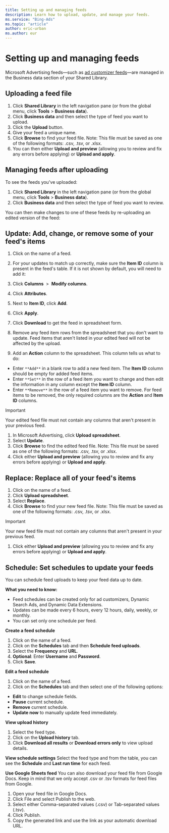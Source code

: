 ```yaml
---
title: Setting up and managing feeds
description: Learn how to upload, update, and manage your feeds.
ms.service: "Bing-Ads"
ms.topic: "article"
author: eric-urban
ms.author: eur
---
```


# Setting up and managing feeds

Microsoft Advertising feeds—such as [ad customizer feeds](./hlp_BA_CONC_Feeds_AdCustomizers.md)—are managed in the Business data section of your Shared Library.

## Uploading a feed file

1. Click **Shared Library** in the left navigation pane (or from the global menu, click **Tools** > **Business data**).
1. Click **Business data** and then select the type of feed you want to upload.
1. Click the **Upload** button.
1. Give your feed a unique name.
1. Click **Browse** to find your feed file. Note: This file must be saved as one of the following formats: .csv, .tsv, or .xlsx.
1. You can then either **Upload and preview** (allowing you to review and fix any errors before applying) or **Upload and apply**.

## Managing feeds after uploading

To see the feeds you've uploaded:

1. Click **Shared Library** in the left navigation pane (or from the global menu, click **Tools** > **Business data**).
1. Click **Business data** and then select the type of feed you want to review.

You can then make changes to one of these feeds by re-uploading an edited version of the feed:

## Update: Add, change, or remove **some** of your feed's items
1. Click on the name of a feed.
1. For your updates to match up correctly, make sure the **Item ID** column is present in the feed's table. If it is not shown by default, you will need to add it:
  1. Click **Columns**&nbsp; &gt; &nbsp;**Modify columns**.
  1. Click **Attributes**.
  1. Next to **Item ID**, click **Add**.
  1. Click **Apply**.

1. Click **Download** to get the feed in spreadsheet form.
1. Remove any feed item rows from the spreadsheet that you don't want to update. Feed items that aren't listed in your edited feed will not be affected by the upload.
1. Add an **Action** column to the spreadsheet. This column tells us what to do:
  - Enter ```**Add**``` in a blank row to add a new feed item. The **Item ID** column should be empty for added feed items.
  - Enter ```**Set**``` in the row of a feed item you want to change and then edit the information in any column except the **Item ID** column.
  - Enter ```**Remove**``` in the row of a feed item you want to remove. For feed items to be removed, the only required columns are the **Action** and **Item ID** columns.

> [!IMPORTANT]
> Your edited feed file must not contain any columns that aren't present in your previous feed.

1. In Microsoft Advertising, click **Upload spreadsheet**.
1. Select **Update**.
1. Click **Browse** to find the edited feed file. Note: This file must be saved as one of the following formats: .csv, .tsv, or .xlsx.
1. Click either **Upload and preview** (allowing you to review and fix any errors before applying) or **Upload and apply**.

## Replace: Replace **all** of your feed's items
1. Click on the name of a feed.
1. Click **Upload spreadsheet**.
1. Select **Replace**.
1. Click **Browse** to find your new feed file. Note: This file must be saved as one of the following formats: .csv, .tsv, or .xlsx.
> [!IMPORTANT]
> Your new feed file must not contain any columns that aren't present in your previous feed.

1. Click either **Upload and preview** (allowing you to review and fix any errors before applying) or **Upload and apply**.

## Schedule: Set schedules to update your feeds
You can schedule feed uploads to keep your feed data up to date.

**What you need to know:**
- Feed schedules can be created only for ad customizers, Dynamic Search Ads, and Dynamic Data Extensions.
- Updates can be made every 6 hours, every 12 hours, daily, weekly, or monthly.
- You can set only one schedule per feed.

**Create a feed schedule**
1. Click on the name of a feed.
1. Click on the **Schedules** tab and then **Schedule feed uploads**.
1. Select the **Frequency** and **URL**.
1. **Optional**: Enter **Username** and **Password**.
1. Click **Save**.

**Edit a feed schedule**
1. Click on the name of a feed.
1. Click on the **Schedules** tab and then select one of the following options:
  - **Edit** to change schedule fields.
  - **Pause** current schedule.
  - **Remove** current schedule.
  - **Update now** to manually update feed immediately.

**View upload history**
1. Select the feed type.
1. Click on the **Upload history** tab.
1. Click **Download all results** or **Download errors only** to view upload details.

**View schedule settings**					 					Select the feed type and from the table, you can see the **Schedule** and **Last run time** for each feed.

**Use Google Sheets feed**				   				  You can also download your feed file from Google Docs. Keep in mind that we only accept .csv or .tsv formats for feed files from Google.
1. Open your feed file in Google Docs.
1. Click File and select Publish to the web.
1. Select either Comma-separated values (.csv) or Tab-separated values (.tsv).
1. Click Publish.
1. Copy the generated link and use the link as your automatic download URL.


